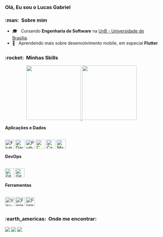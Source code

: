 ### Olá, Eu sou o Lucas Gabriel

<h3> :man: &nbsp;Sobre mim </h3>

- 🎓 &nbsp; Cursando **Engenharia de Software** na <a href="https://www.unb.br/">UnB - Universidade de Brasilia</a>.
- 🌱 &nbsp; Aprendendo mais sobre desenvolvimento mobile, em especial **Flutter**
##

<h3> :rocket: &nbsp;Minhas Skills </h3>

<div align="center">
  <a href="https://github.com/lucasgbezerra">
  <img height="180em" src="https://github-readme-stats.vercel.app/api?username=lucasgbezerra&theme=highcontrast&show_icons=true&include_all_commits=true">
  <img height="180em" src="https://github-readme-stats.vercel.app/api/top-langs/?username=lucasgbezerra&count_private=true&include_all_commits=true&layout=compact&langs_count=7&theme=highcontrast">
  </a>
</div>
 
**Aplicações e Dados**

<div style="display: inline_block"><br>
  <img  alt="Flutter" height="30" width"40" src="https://cdn.jsdelivr.net/gh/devicons/devicon/icons/flutter/flutter-original.svg">
  <img alt="Dart" height="30" width"40" src="https://cdn.jsdelivr.net/gh/devicons/devicon/icons/dart/dart-original.svg">
  <img alt="Python" height="30" width"40" src="https://cdn.jsdelivr.net/gh/devicons/devicon/icons/python/python-original.svg">
  <img alt="C" height="30" width"40" src="https://cdn.jsdelivr.net/gh/devicons/devicon/icons/c/c-original.svg" >
  <img alt="C++" height="30" width"40" src="https://cdn.jsdelivr.net/gh/devicons/devicon/icons/cplusplus/cplusplus-original.svg">
  <img alt="MySQL" height="30" width"40" src="https://cdn.jsdelivr.net/gh/devicons/devicon/icons/mysql/mysql-original.svg">
</div>

**DevOps**

<div style="display: inline_block"><br>
  <img alt="Git" height="30" width"40" src="https://cdn.jsdelivr.net/gh/devicons/devicon/icons/git/git-original.svg">
  <img alt="Github" height="30" width"40" src="https://cdn.jsdelivr.net/gh/devicons/devicon/icons/github/github-original.svg">
</div>

**Ferramentas**

<div style="display: inline_block"><br>
  <img alt="Visual Studio Code" height="30" width"40" src="https://cdn.jsdelivr.net/gh/devicons/devicon/icons/vscode/vscode-original.svg" >
  <img alt="Figma" height="30" width"40" src="https://cdn.jsdelivr.net/gh/devicons/devicon/icons/figma/figma-original.svg" >
  <img alt="Figma" height="30" width"40" src="https://cdn.jsdelivr.net/gh/devicons/devicon/icons/trello/trello-plain.svg">
</div>

##

<h3> :earth_americas: &nbsp;Onde me encontrar: </h3> 

<div>
  <a href = "https://www.linkedin.com/in/lucas-gabriel-4860b4228"><img src="https://img.shields.io/badge/LinkedIn-0077B5?style=for-the-badge&logo=linkedin&logoColor=white" target="_blank"></a>
  <a href = "mailto:gabrielbezerralucas@gmail.com"><img src="https://img.shields.io/badge/-Gmail-D14836?style=for-the-badge&logo=gmail&logoColor=white" target="_blank"></a>
  <a href="https://t.me/lgabrielb" target="_blank"><img src="https://img.shields.io/badge/Telegram-2CA5E0?style=for-the-badge&logo=telegram&logoColor=white" target="_blank"></a>
</div>

